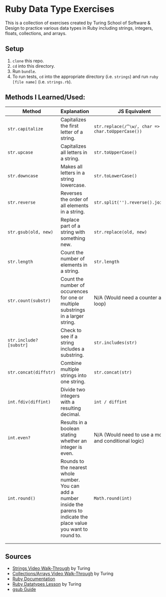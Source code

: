 # Ruby Data Type Exercises

This is a collection of exercises created by Turing School of Software & Design to practice various data types in Ruby including strings, integers, floats, collections, and arrays.

## Setup
1. `clone` this repo.
2. `cd` into this directory.
3. Run `bundle`.
4. To run tests, `cd` into the appropriate directory (i.e. `strings`) and run `ruby [file name]` (i.e. `strings.rb`).
  
## Methods I Learned/Used:
|Method|Explanation|JS Equivalent|
|---|---|---|
|`str.capitalize`|Capitalizes the first letter of a string.|`str.replace(/^\w/, char => char.toUpperCase())`|
|`str.upcase`|Capitalizes all letters in a string.|`str.toUpperCase()`|
|`str.downcase`|Makes all letters in a string lowercase.|`str.toLowerCase()`|
|`str.reverse`|Reverses the order of all elements in a string.|`str.split('').reverse().join('')`|
|`str.gsub(old, new)`|Replace part of a string with something new.|`str.replace(old, new)`|
|`str.length`|Count the number of elements in a string.|`str.length`|
|`str.count(substr)`|Count the number of occurences for one or multiple substrings in a larger string.|N/A (Would need a counter and loop)|
|`str.include? [substr]`|Check to see if a string includes a substring.|`str.includes(str)`|
|`str.concat(diffstr)`|Combine multiple strings into one string.|`str.concat(str)`|
|`int.fdiv(diffint)`|Divide two integers with a resulting decimal.|`int / diffint`|
|`int.even?`|Results in a boolean stating whether an integer is even.|N/A (Would need to use a modulus and conditional logic)|
|`int.round()`|Rounds to the nearest whole number. You can add a number inside the parens to indicate the place value you want to round to.|`Math.round(int)`|
||||
||||
  
## Sources
  * [Strings Video Walk-Through](https://youtu.be/BKqo2w0W7S0) by Turing
  * [Collections/Arrays Video Walk-Through](https://youtu.be/RUnd1Uu0AyE) by Turing
  * [Ruby Documentation](https://www.ruby-lang.org/en/documentation/)
  * [Ruby Datatypes Lesson](https://backend.turing.io/module1/lessons/datatypes) by Turing
  * [gsub Guide](https://www.rubyguides.com/2019/07/ruby-gsub-method/)
  
